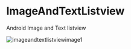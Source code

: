 # ImageAndTextListview
Android Image and Text listview

![imageandtextlistviewimage1](https://cloud.githubusercontent.com/assets/12611040/7832422/b1a99576-0467-11e5-837f-9acaf269d0f3.png)
